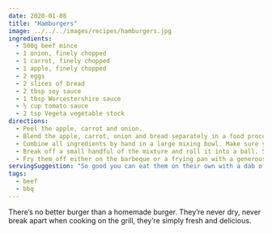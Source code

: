 ```yaml
---
date: 2020-01-08
title: "Hamburgers"
image: ../../../images/recipes/hamburgers.jpg
ingredients:
  - 500g beef mince
  - 1 onion, finely chopped
  - 1 carrot, finely chopped
  - 1 apple, finely chopped
  - 2 eggs
  - 2 slices of bread
  - 2 tbsp soy sauce
  - 1 tbsp Worcestershire sauce
  - ½ cup tomato sauce
  - 2 tsp Vegeta vegetable stock
directions:
  - Peel the apple, carrot and onion.
  - Blend the apple, carrot, onion and bread separately in a food processor.
  - Combine all ingredients by hand in a large mixing bowl. Make sure you mix everything thoroughly, otherwise they’ll fall apart when you cook them!
  - Break off a small handful of the mixture and roll it into a ball. Set aside on a plate and repeat until all of the mixture is used.
  - Fry them off either on the barbeque or a frying pan with a generous amount of olive oil.
servingSuggestion: "So good you can eat them on their own with a dab of tomato sauce. Alternatively, throw them in a toasted bun with your favourite burger condiments."
tags:
  - beef
  - bbq
---
```


There’s no better burger than a homemade burger. They’re never dry, never break apart when cooking on the grill, they’re simply fresh and delicious.
